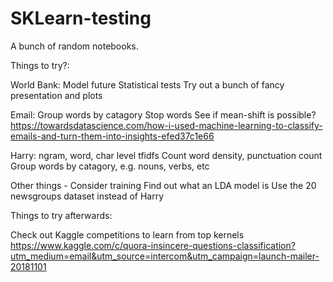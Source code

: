 # SKLearn-testing
A bunch of random notebooks.

Things to try?:

World Bank:
Model future
Statistical tests
Try out a bunch of fancy presentation and plots

Email:
Group words by catagory
Stop words
See if mean-shift is possible?
https://towardsdatascience.com/how-i-used-machine-learning-to-classify-emails-and-turn-them-into-insights-efed37c1e66

Harry:
ngram, word, char level tfidfs
Count word density, punctuation count
Group words by catagory, e.g. nouns, verbs, etc

Other things -
Consider training
Find out what an LDA model is
Use the 20 newsgroups dataset instead of Harry

Things to try afterwards:

Check out Kaggle competitions to learn from top kernels
https://www.kaggle.com/c/quora-insincere-questions-classification?utm_medium=email&utm_source=intercom&utm_campaign=launch-mailer-20181101

